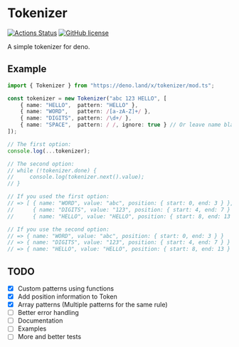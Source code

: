 # Tokenizer
[![Actions Status](https://github.com/eliassjogreen/deno_tokenizer/workflows/Tests/badge.svg)](https://github.com/eliassjogreen/deno_tokenizer/actions)
[![GitHub license](https://img.shields.io/github/license/eliassjogreen/deno_tokenizer)](https://github.com/eliassjogreen/deno_tokenizer)

A simple tokenizer for deno.

## Example
```TypeScript
import { Tokenizer } from "https://deno.land/x/tokenizer/mod.ts";

const tokenizer = new Tokenizer("abc 123 HELLO", [
    { name: "HELLO",  pattern: "HELLO" },
    { name: "WORD",   pattern: /[a-zA-Z]+/ },
    { name: "DIGITS", pattern: /\d+/ },
    { name: "SPACE",  pattern: / /, ignore: true } // Or leave name blank and remove "ignore: true"
]);

// The first option:
console.log(...tokenizer);

// The second option:
// while (!tokenizer.done) {
//     console.log(tokenizer.next().value);
// }

// If you used the first option:
// => [ { name: "WORD", value: "abc", position: { start: 0, end: 3 } },
//      { name: "DIGITS", value: "123", position: { start: 4, end: 7 } },
//      { name: "HELLO", value: "HELLO", position: { start: 8, end: 13 } } ]

// If you use the second option:
// => { name: "WORD", value: "abc", position: { start: 0, end: 3 } }
// => { name: "DIGITS", value: "123", position: { start: 4, end: 7 } }
// => { name: "HELLO", value: "HELLO", position: { start: 8, end: 13 } }
```

## TODO
- [x] Custom patterns using functions
- [x] Add position information to Token
- [x] Array patterns (Multiple patterns for the same rule)
- [ ] Better error handling
- [ ] Documentation
- [ ] Examples
- [ ] More and better tests